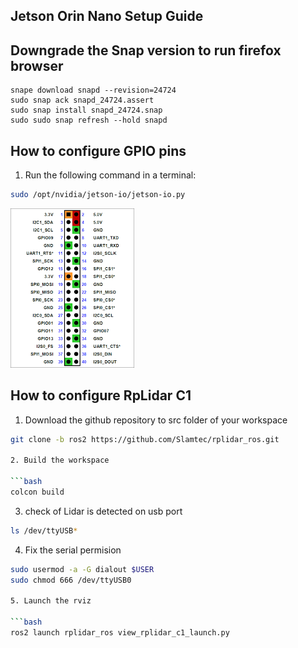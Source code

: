 ## Jetson Orin Nano Setup Guide

## Downgrade the Snap version to run firefox browser

```bashe
snape download snapd --revision=24724
sudo snap ack snapd_24724.assert
sudo snap install snapd_24724.snap
sudo sudo snap refresh --hold snapd
```

## How to configure GPIO pins
1. Run the following command in a terminal:

```bash
sudo /opt/nvidia/jetson-io/jetson-io.py
```

![System Diagram](images/gpio.png)

## How to configure RpLidar C1

1. Download the github repository to src folder of your workspace

```bash
git clone -b ros2 https://github.com/Slamtec/rplidar_ros.git

2. Build the workspace

```bash
colcon build
```
3. check of Lidar is detected on usb port 

```bash
ls /dev/ttyUSB*
```

4. Fix the serial permision

```bash
sudo usermod -a -G dialout $USER
sudo chmod 666 /dev/ttyUSB0

5. Launch the rviz

```bash
ros2 launch rplidar_ros view_rplidar_c1_launch.py
